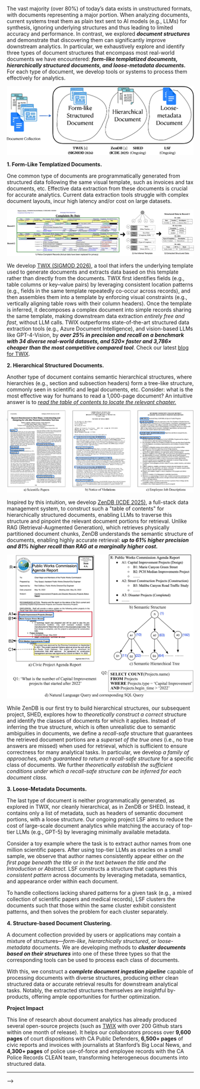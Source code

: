 <!-- ---
title: Structure-aware Document Analytics 
summary: "*This blog describes one line of my research on ***accurate document analytics driven by document structures***, conducted from Fall 2023 to the present at UC Berkeley.* The vast majority (over 80%) of today's data exists in unstructured formats, with documents representing a major portion. When analyzing documents, current systems treat them as plain text sent to AI models (e.g., LLMs) for synthesis, ignoring underlying structures and thus leading to limited accuracy and performance. In this blog, we present a series of work that explores accurate document analytics by looking at document structures. We demonstrate that discovering structures within documents can significantly improve downstream analytics. In particular, we exhaustively explore and identify three types of document structures that encompass most real-world documents we have encountered: form-like templatized documents, hierarchically structured documents, and loose-metadata documents. For each type of document, we develop tools or systems to process them effectively for analytics." 
tags:
- Document Analytics
- LLM-powerd Data System
date: "2025-10-26T00:00:00Z"

# Featured image
# image:
#   caption: "Structure-aware Document Analytics"
#   focal_point: "Smart"

links:
# - name: Website 
#   url: ""
# - name: Paper
#   url: ""
# - name: Code
#   url: ""
url_code: ""
url_pdf: ""
url_slides: ""
url_video: ""
---

<!-- **Structure-aware Document Analytics** -->

The vast majority (over 80%) of today’s data exists in unstructured formats, with documents representing a major portion. When analyzing documents, current systems treat them as plain text sent to AI models (e.g., LLMs) for synthesis, ignoring underlying structures and thus leading to limited accuracy and performance. In contrast, we explored ***document structures*** and demonstrate that discovering them can significantly improve downstream analytics. In particular, we exhaustively explore and identify three types of document structures that encompass most real-world documents we have encountered: ***form-like templatized documents, hierarchically structured documents, and loose-metadata documents.*** For each type of document, we develop tools or systems to process them effectively for analytics. 

![Structure-aware Document Analytics](structured-aware-doc-analytics-cropped.jpg "Structure-aware Document Analytics") 

**1. Form-Like Templatized Documents.**

One common type of documents are programmatically generated from structured data following the same visual template, such as invoices and tax documents, etc. Effective data extraction from these documents is crucial for accurate analytics. Current data extraction tools struggle with complex document layouts, incur high latency and/or cost on large datasets. 

![twix](twix.png "TWIX: Extracting Data from Form-Like Templatized Documents")

We develop [TWIX (SIGMOD 2026)](https://arxiv.org/abs/2501.06659), a tool that infers the underlying template used to generate documents and extracts data based on this template rather than directly from the documents. TWIX first identifies fields (e.g., table columns or key–value pairs) by leveraging consistent location patterns (e.g., fields in the same template repeatedly co-occur across records), and then assembles them into a template by enforcing visual constraints (e.g., vertically aligning table rows with their column headers). Once the template is inferred, it decomposes a complex document into simple records sharing the same template, making downstream data extraction *entirely free and fast*, without LLM calls. TWIX outperforms state-of-the-art structured data extraction tools (e.g., Azure Document Intelligence), and vision-based LLMs like GPT-4-Vision, by ***over 25% in precision and recall on a benchmark with 34 diverse real-world datasets, and 520× faster and 3,786× cheaper than the most competitive compared tool***. Check our latest [blog for TWIX](https://data-people-group.github.io/blogs/2025/04/30/twix/). 

**2. Hierarchical Structured Documents.**

Another type of document contains semantic hierarchical structures, where hierarchies (e.g., section and subsection headers) form a tree-like structure, commonly seen in scientific and legal documents, etc. Consider: what is the most effective way for humans to read a 1,000-page document? An intuitive answer is to <u>*read the table of contents to locate the relevant chapter.*</u> 

![zendb](hierarchical-document.jpg "ZenDB: Extracting and Leveraging Hierarchical Structure from Hierarchically Structured Documents. ") 

Inspired by this intuition, we develop [ZenDB (ICDE 2025)](https://arxiv.org/abs/2405.04674), a full-stack data management system, to construct such a "table of contents" for hierarchically structured documents, enabling LLMs to traverse this structure and pinpoint the relevant document portions for retrieval. Unlike RAG (Retrieval-Augmented Generation), which retrieves physically partitioned document chunks, ZenDB understands the semantic structure of documents, enabling highly accurate retrieval: ***up to 61% higher precision and 81% higher recall than RAG at a marginally higher cost.***

![TWIX](zendb.jpg "ZenDB: Hierarchical Document Processing") 

While ZenDB is our first try to build hierarchical structures, our subsequent project, SHED, explores how to *theoretically construct a correct* structure and identify the classes of documents for which it applies. Instead of inferring the true structure, which is often unrealistic due to semantic ambiguities in documents, we define a *recall-safe* structure that guarantees the retrieved document portions are a *superset of the true ones* (i.e., no true answers are missed) when used for retrieval, which is sufficient to ensure correctness for many analytical tasks. In particular, we develop *a family of approaches, each guaranteed to return a recall-safe structure* for a specific class of documents. We further *theoretically establish the sufficient conditions under which a recall-safe structure can be inferred for each document class.* 


**3. Loose-Metadata Documents.**

The last type of document is neither programmatically generated, as explored in TWIX, nor cleanly hierarchical, as in ZenDB or SHED. Instead, it contains only a list of metadata, such as headers of semantic document portions, with a loose structure. Our ongoing project LSF aims to reduce the cost of large-scale document analytics while matching the accuracy of top-tier LLMs (e.g., GPT-5) by leveraging minimally available metadata.

Consider a toy example where the task is to extract author names from one million scientific papers. After using top-tier LLMs as oracles on a small sample, we observe that author names consistently appear either *on the first page beneath the title* or *in the text between the title and the Introduction or Abstract.* LSF constructs a structure that captures this *consistent pattern* across documents by leveraging metadata, semantics, and appearance order within each document.

To handle collections lacking shared patterns for a given task (e.g., a mixed collection of scientific papers and medical records), LSF clusters the documents such that those within the same cluster exhibit consistent patterns, and then solves the problem for each cluster separately.

**4. Structure-based Document Clustering.**

A document collection provided by users or applications may contain a mixture of structures—*form-like*, *hierarchically structured*, or *loose-metadata* documents. We are developing methods to ***cluster documents based on their structures*** into one of these three types so that the corresponding tools can be used to process each class of documents.

With this, we construct a ***complete document ingestion pipeline*** capable of processing documents with diverse structures, producing either clean structured data or accurate retrieval results for downstream analytical tasks. Notably, the extracted structures themselves are insightful by-products, offering ample opportunities for further optimization.

**Project Impact** 

This line of research about document analytics has already produced several open-source projects (such as [TWIX](https://github.com/ucbepic/TWIX) with over 200 Github stars within one month of release). It helps our collaborators process over **9,600 pages** of court dispositions with CA Public Defenders, **6,500+ pages** of civic reports and invoices with journalists at Stanford’s Big Local News, and **4,300+ pages** of police use-of-force and employee records with the CA Police Records CLEAN team, transforming heterogeneous documents into structured data.  

---


 -->
